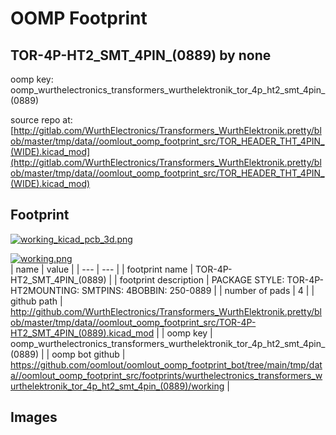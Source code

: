 # OOMP Footprint  
## TOR-4P-HT2_SMT_4PIN_(0889)  by none  
  
oomp key: oomp_wurthelectronics_transformers_wurthelektronik_tor_4p_ht2_smt_4pin_(0889)  
  
source repo at: [http://gitlab.com/WurthElectronics/Transformers_WurthElektronik.pretty/blob/master/tmp/data//oomlout_oomp_footprint_src/TOR_HEADER_THT_4PIN_(WIDE).kicad_mod](http://gitlab.com/WurthElectronics/Transformers_WurthElektronik.pretty/blob/master/tmp/data//oomlout_oomp_footprint_src/TOR_HEADER_THT_4PIN_(WIDE).kicad_mod)  
## Footprint  
  
[![working_kicad_pcb_3d.png](working_kicad_pcb_3d_600.png)](working_kicad_pcb_3d.png)  
  
[![working.png](working_600.png)](working.png)  
| name | value | 
| --- | --- | 
| footprint name | TOR-4P-HT2_SMT_4PIN_(0889) | 
| footprint description | PACKAGE STYLE: TOR-4P-HT2MOUNTING: SMTPINS: 4BOBBIN: 250-0889 | 
| number of pads | 4 | 
| github path | http://github.com/WurthElectronics/Transformers_WurthElektronik.pretty/blob/master/tmp/data//oomlout_oomp_footprint_src/TOR-4P-HT2_SMT_4PIN_(0889).kicad_mod | 
| oomp key | oomp_wurthelectronics_transformers_wurthelektronik_tor_4p_ht2_smt_4pin_(0889) | 
| oomp bot github | https://github.com/oomlout/oomlout_oomp_footprint_bot/tree/main/tmp/data//oomlout_oomp_footprint_src/footprints/wurthelectronics_transformers_wurthelektronik_tor_4p_ht2_smt_4pin_(0889)/working | 
## Images  
